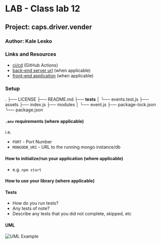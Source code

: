 # LAB - Class lab 12

## Project: caps.driver.vender

### Author: Kale Lesko

### Links and Resources

- [ci/cd](http://xyz.com) (GitHub Actions)
- [back-end server url](http://xyz.com) (when applicable)
- [front-end application](http://xyz.com) (when applicable)

### Setup

.
├── LICENSE
├── README.md
├── **tests**
│ └── events.test.js
├── assets
├── index.js
├── modules
│ └── event.js
├── package-lock.json
└── package.json

#### `.env` requirements (where applicable)

i.e.

- `PORT` - Port Number
- `MONGODB_URI` - URL to the running mongo instance/db

#### How to initialize/run your application (where applicable)

- e.g. `npm start`

#### How to use your library (where applicable)

#### Tests

- How do you run tests?
- Any tests of note?
- Describe any tests that you did not complete, skipped, etc

#### UML

![UML Example](./reference/uml-1.png)

